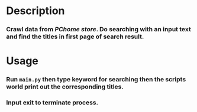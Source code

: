 # Description

### Crawl data from *PChome store*. Do searching with an input text and find the titles in first page of search result.

# Usage

### Run `main.py` then type keyword for searching then the scripts world print out the corresponding titles.

### Input exit to terminate process.